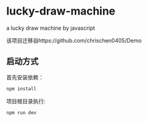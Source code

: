 # lucky-draw-machine
a lucky draw machine by javascript

该项目迁移自https://github.com/chrischen0405/Demo

## 启动方式

首先安装依赖：

```sh
npm install
```

项目根目录执行:

```sh
npm run dev
```
